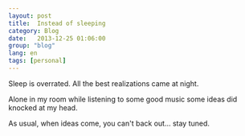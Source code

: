 ```yaml
---
layout: post
title:  Instead of sleeping
category: Blog
date:   2013-12-25 01:06:00
group: "blog"
lang: en
tags: [personal]
---
```


Sleep is overrated. All the best realizations came at night.

Alone in my room while listening to some good music some ideas did knocked at my head.

As usual, when ideas come, you can't back out... stay tuned.